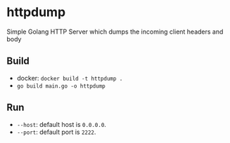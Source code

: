 # httpdump

Simple Golang HTTP Server which dumps the incoming client headers and body

## Build
* docker: `docker build -t httpdump .`
* `go build main.go -o httpdump`

## Run
* `--host`: default host is `0.0.0.0`.
* `--port`: default port is `2222`.
